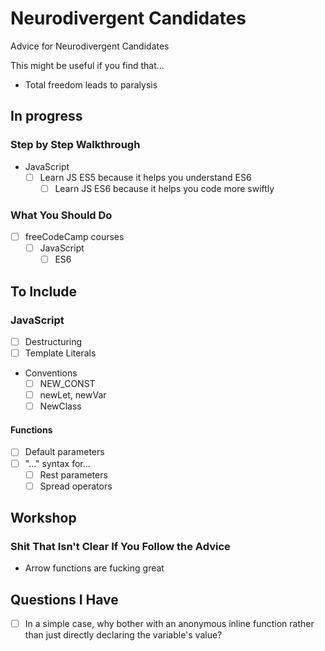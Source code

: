 # Neurodivergent Candidates

Advice for Neurodivergent Candidates

This might be useful if you find that...

* Total freedom leads to paralysis

## In progress

### Step by Step Walkthrough

* JavaScript
  * [ ] Learn JS ES5 because it helps you understand ES6
    * [ ] Learn JS ES6 because it helps you code more swiftly

### What You Should Do

* [ ] freeCodeCamp courses
  * [ ] JavaScript
    * [ ] ES6

## To Include

### JavaScript

* [ ] Destructuring
* [ ] Template Literals
* Conventions
  * [ ] NEW_CONST
  * [ ] newLet, newVar
  * [ ] NewClass

#### Functions

* [ ] Default parameters
* [ ] "..." syntax for...
  * [ ] Rest parameters
  * [ ] Spread operators

## Workshop

### Shit That Isn't Clear If You Follow the Advice

* Arrow functions are fucking great

## Questions I Have

* [ ] In a simple case, why bother with an anonymous inline function rather than just directly declaring the variable's value?